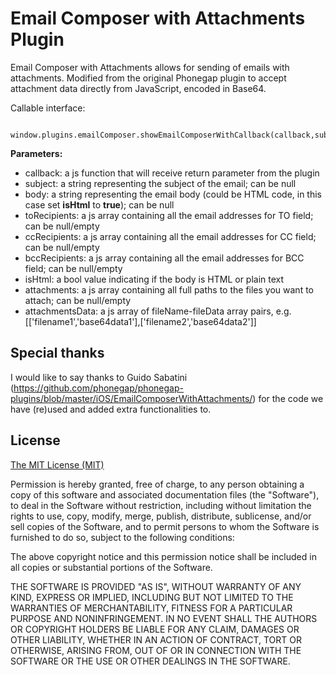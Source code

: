 # Email Composer with Attachments Plugin #

Email Composer with Attachments allows for sending of emails with attachments. Modified from the original Phonegap plugin to accept attachment data directly from JavaScript, encoded in Base64.

Callable interface:
```
	window.plugins.emailComposer.showEmailComposerWithCallback(callback,subject,body,toRecipients,ccRecipients,bccRecipients,isHtml,attachments,attachmentsData);
```

**Parameters:**
- callback: a js function that will receive return parameter from the plugin
- subject: a string representing the subject of the email; can be null
- body: a string representing the email body (could be HTML code, in this case set **isHtml** to **true**); can be null
- toRecipients: a js array containing all the email addresses for TO field; can be null/empty
- ccRecipients: a js array containing all the email addresses for CC field; can be null/empty
- bccRecipients: a js array containing all the email addresses for BCC field; can be null/empty
- isHtml: a bool value indicating if the body is HTML or plain text
- attachments: a js array containing all full paths to the files you want to attach; can be null/empty
- attachmentsData: a js array of fileName-fileData array pairs, e.g. [['filename1','base64data1'],['filename2','base64data2']]

## Special thanks ##

I would like to say thanks to Guido Sabatini (https://github.com/phonegap/phonegap-plugins/blob/master/iOS/EmailComposerWithAttachments/) for the code we have (re)used and added extra functionalities to.

## License ##

[The MIT License (MIT)](http://www.opensource.org/licenses/mit-license.html)

Permission is hereby granted, free of charge, to any person obtaining a copy
of this software and associated documentation files (the "Software"), to deal
in the Software without restriction, including without limitation the rights
to use, copy, modify, merge, publish, distribute, sublicense, and/or sell
copies of the Software, and to permit persons to whom the Software is
furnished to do so, subject to the following conditions:

The above copyright notice and this permission notice shall be included in
all copies or substantial portions of the Software.

THE SOFTWARE IS PROVIDED "AS IS", WITHOUT WARRANTY OF ANY KIND, EXPRESS OR
IMPLIED, INCLUDING BUT NOT LIMITED TO THE WARRANTIES OF MERCHANTABILITY,
FITNESS FOR A PARTICULAR PURPOSE AND NONINFRINGEMENT. IN NO EVENT SHALL THE
AUTHORS OR COPYRIGHT HOLDERS BE LIABLE FOR ANY CLAIM, DAMAGES OR OTHER
LIABILITY, WHETHER IN AN ACTION OF CONTRACT, TORT OR OTHERWISE, ARISING FROM,
OUT OF OR IN CONNECTION WITH THE SOFTWARE OR THE USE OR OTHER DEALINGS IN
THE SOFTWARE.
